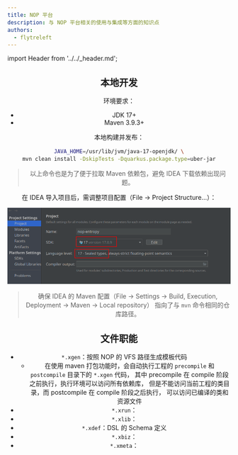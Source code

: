 ```yaml
---
title: NOP 平台
description: 与 NOP 平台相关的使用与集成等方面的知识点
authors:
  - flytreleft
---
```


import Header from '../../\_header.md';

<Header />

## 本地开发

环境要求：

- JDK 17+
- Maven 3.9.3+

本地构建并发布：

```bash
JAVA_HOME=/usr/lib/jvm/java-17-openjdk/ \
mvn clean install -DskipTests -Dquarkus.package.type=uber-jar
```

> 以上命令也是为了便于拉取 Maven 依赖包，避免 IDEA 下载依赖出现问题。

在 IDEA 导入项目后，需调整项目配置（File -> Project Structure...）：

![](./img/idea-project-settings.png)

> 确保 IDEA 的 Maven 配置（File -> Settings -> Build, Execution, Deployment -> Maven -> Local repository）
> 指向了与 `mvn` 命令相同的仓库路径。

## 文件职能

- `*.xgen`：按照 NOP 的 VFS 路径生成模板代码
  - 在使用 maven 打包功能时，会自动执行工程的 `precompile` 和 `postcompile` 目录下的 `*.xgen` 代码，
    其中 precompile 在 compile 阶段之前执行，执行环境可以访问所有依赖库，
    但是不能访问当前工程的类目录，而 postcompile 在 compile 阶段之后执行，
    可以访问已编译的类和资源文件
- `*.xrun`：
- `*.xlib`：
- `*.xdef`：DSL 的 Schema 定义
- `*.xbiz`：
- `*.xmeta`：
